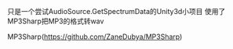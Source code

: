 只是一个尝试AudioSource.GetSpectrumData的Unity3d小项目
使用了MP3Sharp把MP3的格式转wav

MP3Sharp(https://github.com/ZaneDubya/MP3Sharp)
